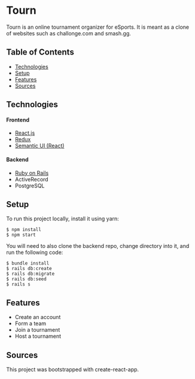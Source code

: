 # Tourn

Tourn is an online tournament organizer for eSports. It is meant as a clone of websites such as challonge.com and smash.gg. 

## Table of Contents
- [Technologies](#technologies)
- [Setup](#setup)
- [Features](#features)
- [Sources](#sources)

## Technologies
#### Frontend
- [React.js](https://reactjs.org/)
- [Redux](https://redux.js.org/basics/usage-with-react)
- [Semantic UI (React)](https://react.semantic-ui.com/)

#### Backend
- [Ruby on Rails](https://rubyonrails.org/)
- ActiveRecord
- PostgreSQL

## Setup
To run this project locally, install it using yarn:

```
$ npm install
$ npm start
```

You will need to also clone the backend repo, change directory into it, and run the following code:

```
$ bundle install
$ rails db:create
$ rails db:migrate
$ rails db:seed
$ rails s
```

## Features
- Create an account
- Form a team
- Join a tournament 
- Host a tournament

## Sources
This project was bootstrapped with create-react-app.
